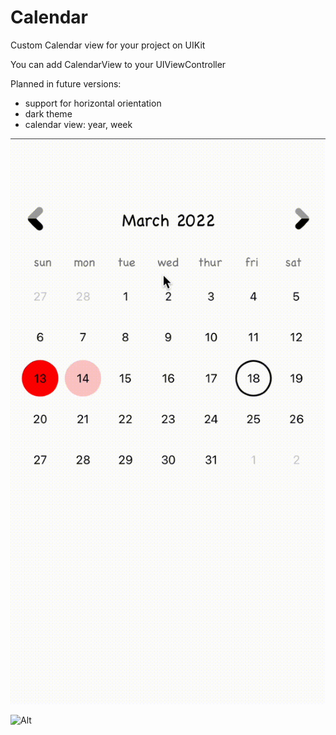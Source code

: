 # Calendar

Custom Calendar view for your project on UIKit

You can add CalendarView to your UIViewController

Planned in future versions:
- support for horizontal orientation
- dark theme
- calendar view: year, week


![](ExampleCalendar.gif)


![Alt](https://repobeats.axiom.co/api/embed/555821422c3229e953366044e1f5fc34a37fa68f.svg "Repobeats analytics image")

